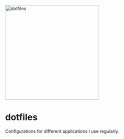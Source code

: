 <a href="https://dotfiles.github.io/">
  <img src="https://dotfiles.github.io/images/dotfiles-logo.png" alt="dotfiles" width="300" />
</a>

# dotfiles

Configurations for different applications I use regularly.
